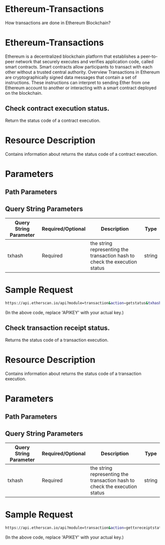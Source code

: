 # Ethereum-Transactions
How transactions are done in Ethereum Blockchain? 

# Ethereum-Transactions
Ethereum is a decentralized blockchain platform that establishes a peer-to-peer network that securely executes and verifies application code, called smart contracts. Smart contracts allow participants to transact with each other without a trusted central authority.
Overview Transactions in Ethereum are cryptographically signed data messages that contain a set of instructions. These instructions can interpret to sending Ether from one Ethereum account to another or interacting with a smart contract deployed on the blockchain.

## Check contract execution status.
Return the status code of a contract execution.

# Resource Description
Contains information about returns the status code of a contract execution.

# Parameters
## Path Parameters

## Query String Parameters
| Query String Parameter | Required/Optional | Description | Type |
| ------ | ------ | ------ | ------ |
| txhash | Required | the string representing the transaction hash to check the execution status | string |

# Sample Request
```sh
https://api.etherscan.io/api?module=transaction&action=getstatus&txhash=0x15f8e5ea1079d9a0bb04a4c58ae5fe7654b5b2b4463375ff7ffb490aa0032f3a &apikey=YourApiKeyToken
```
(In the above code, replace 'APIKEY' with your actual key.)

## Check transaction receipt status.
Returns the status code of a transaction execution.

# Resource Description
Contains information about returns the status code of a transaction execution.

# Parameters
## Path Parameters

## Query String Parameters
| Query String Parameter | Required/Optional | Description | Type |
| ------ | ------ | ------ | ------ |
| txhash | Required | the string representing the transaction hash to check the execution status | string |

# Sample Request
```sh
https://api.etherscan.io/api?module=transaction&action=gettxreceiptstatus&txhash=0x513c1ba0bebf66436b5fed86ab668452b7805593c05073eb2d51d3a52f480a76&apikey=YourApiKeyToken
```
(In the above code, replace 'APIKEY' with your actual key.)
